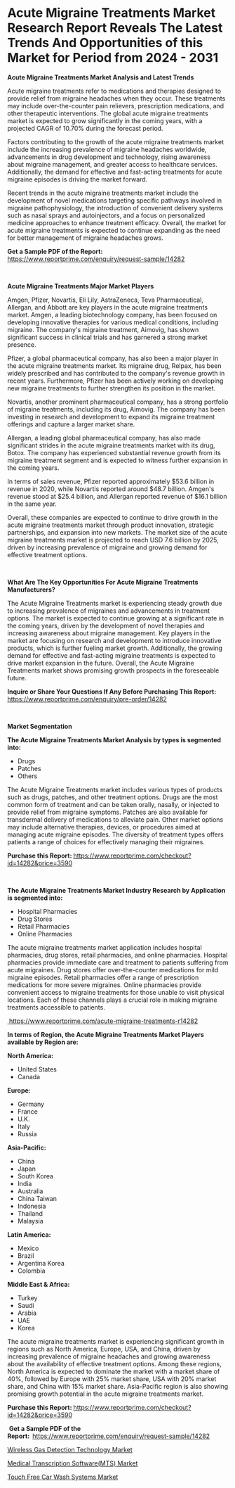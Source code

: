 <p><h1>Acute Migraine Treatments Market Research Report Reveals The Latest Trends And Opportunities of this Market for Period from 2024 - 2031</h1></p><p><strong>Acute Migraine Treatments Market Analysis and Latest Trends</strong></p>
<p><p>Acute migraine treatments refer to medications and therapies designed to provide relief from migraine headaches when they occur. These treatments may include over-the-counter pain relievers, prescription medications, and other therapeutic interventions. The global acute migraine treatments market is expected to grow significantly in the coming years, with a projected CAGR of 10.70% during the forecast period. </p><p>Factors contributing to the growth of the acute migraine treatments market include the increasing prevalence of migraine headaches worldwide, advancements in drug development and technology, rising awareness about migraine management, and greater access to healthcare services. Additionally, the demand for effective and fast-acting treatments for acute migraine episodes is driving the market forward.</p><p>Recent trends in the acute migraine treatments market include the development of novel medications targeting specific pathways involved in migraine pathophysiology, the introduction of convenient delivery systems such as nasal sprays and autoinjectors, and a focus on personalized medicine approaches to enhance treatment efficacy. Overall, the market for acute migraine treatments is expected to continue expanding as the need for better management of migraine headaches grows.</p></p>
<p><strong>Get a Sample PDF of the Report:&nbsp;</strong> <a href="https://www.reportprime.com/enquiry/request-sample/14282">https://www.reportprime.com/enquiry/request-sample/14282</a></p>
<p>&nbsp;</p>
<p><strong>Acute Migraine Treatments Major Market Players</strong></p>
<p><p>Amgen, Pfizer, Novartis, Eli Lily, AstraZeneca, Teva Pharmaceutical, Allergan, and Abbott are key players in the acute migraine treatments market. Amgen, a leading biotechnology company, has been focused on developing innovative therapies for various medical conditions, including migraine. The company's migraine treatment, Aimovig, has shown significant success in clinical trials and has garnered a strong market presence.</p><p>Pfizer, a global pharmaceutical company, has also been a major player in the acute migraine treatments market. Its migraine drug, Relpax, has been widely prescribed and has contributed to the company's revenue growth in recent years. Furthermore, Pfizer has been actively working on developing new migraine treatments to further strengthen its position in the market.</p><p>Novartis, another prominent pharmaceutical company, has a strong portfolio of migraine treatments, including its drug, Aimovig. The company has been investing in research and development to expand its migraine treatment offerings and capture a larger market share.</p><p>Allergan, a leading global pharmaceutical company, has also made significant strides in the acute migraine treatments market with its drug, Botox. The company has experienced substantial revenue growth from its migraine treatment segment and is expected to witness further expansion in the coming years.</p><p>In terms of sales revenue, Pfizer reported approximately $53.6 billion in revenue in 2020, while Novartis reported around $48.7 billion. Amgen's revenue stood at $25.4 billion, and Allergan reported revenue of $16.1 billion in the same year.</p><p>Overall, these companies are expected to continue to drive growth in the acute migraine treatments market through product innovation, strategic partnerships, and expansion into new markets. The market size of the acute migraine treatments market is projected to reach USD 7.6 billion by 2025, driven by increasing prevalence of migraine and growing demand for effective treatment options.</p></p>
<p>&nbsp;</p>
<p><strong>What Are The Key Opportunities For Acute Migraine Treatments Manufacturers?</strong></p>
<p><p>The Acute Migraine Treatments market is experiencing steady growth due to increasing prevalence of migraines and advancements in treatment options. The market is expected to continue growing at a significant rate in the coming years, driven by the development of novel therapies and increasing awareness about migraine management. Key players in the market are focusing on research and development to introduce innovative products, which is further fueling market growth. Additionally, the growing demand for effective and fast-acting migraine treatments is expected to drive market expansion in the future. Overall, the Acute Migraine Treatments market shows promising growth prospects in the foreseeable future.</p></p>
<p><strong>Inquire or Share Your Questions If Any Before Purchasing This Report:</strong> <a href="https://www.reportprime.com/enquiry/pre-order/14282">https://www.reportprime.com/enquiry/pre-order/14282</a></p>
<p>&nbsp;</p>
<p><strong>Market Segmentation</strong></p>
<p><strong>The Acute Migraine Treatments Market Analysis by types is segmented into:</strong></p>
<p><ul><li>Drugs</li><li>Patches</li><li>Others</li></ul></p>
<p><p>The Acute Migraine Treatments market includes various types of products such as drugs, patches, and other treatment options. Drugs are the most common form of treatment and can be taken orally, nasally, or injected to provide relief from migraine symptoms. Patches are also available for transdermal delivery of medications to alleviate pain. Other market options may include alternative therapies, devices, or procedures aimed at managing acute migraine episodes. The diversity of treatment types offers patients a range of choices for effectively managing their migraines.</p></p>
<p><strong>Purchase this Report:&nbsp;</strong><a href="https://www.reportprime.com/checkout?id=14282&price=3590">https://www.reportprime.com/checkout?id=14282&price=3590</a></p>
<p>&nbsp;</p>
<p><strong>The Acute Migraine Treatments Market Industry Research by Application is segmented into:</strong></p>
<p><ul><li>Hospital Pharmacies</li><li>Drug Stores</li><li>Retail Pharmacies</li><li>Online Pharmacies</li></ul></p>
<p><p>The acute migraine treatments market application includes hospital pharmacies, drug stores, retail pharmacies, and online pharmacies. Hospital pharmacies provide immediate care and treatment to patients suffering from acute migraines. Drug stores offer over-the-counter medications for mild migraine episodes. Retail pharmacies offer a range of prescription medications for more severe migraines. Online pharmacies provide convenient access to migraine treatments for those unable to visit physical locations. Each of these channels plays a crucial role in making migraine treatments accessible to patients.</p></p>
<p><a href="https://www.reportprime.com/acute-migraine-treatments-r14282">&nbsp;https://www.reportprime.com/acute-migraine-treatments-r14282</a></p>
<p><strong>In terms of Region, the Acute Migraine Treatments Market Players available by Region are:</strong></p>
<p>
    <p> <strong> North America: </strong>
        <ul>
            <li>United States</li>
            <li>Canada</li>
        </ul>
        </p> 
    <p> <strong> Europe: </strong>
        <ul>
            <li>Germany</li>
            <li>France</li>
            <li>U.K.</li>
            <li>Italy</li>
            <li>Russia</li>
        </ul>
        </p> 
    <p> <strong> Asia-Pacific: </strong>
        <ul>
            <li>China</li>
            <li>Japan</li>
            <li>South Korea</li>
            <li>India</li>
            <li>Australia</li>
            <li>China Taiwan</li>
            <li>Indonesia</li>
            <li>Thailand</li>
            <li>Malaysia</li>
        </ul>
        </p> 
    <p> <strong> Latin America: </strong>
        <ul>
            <li>Mexico</li>
            <li>Brazil</li>
            <li>Argentina Korea</li>
            <li>Colombia</li>
        </ul>
        </p> 
    <p> <strong> Middle East & Africa: </strong>
        <ul>
            <li>Turkey</li>
            <li>Saudi</li>
            <li>Arabia</li>
            <li>UAE</li>
            <li>Korea</li>
        </ul>
    </p>
    </p>
<p><p>The acute migraine treatments market is experiencing significant growth in regions such as North America, Europe, USA, and China, driven by increasing prevalence of migraine headaches and growing awareness about the availability of effective treatment options. Among these regions, North America is expected to dominate the market with a market share of 40%, followed by Europe with 25% market share, USA with 20% market share, and China with 15% market share. Asia-Pacific region is also showing promising growth potential in the acute migraine treatments market.</p></p>
<p><strong>Purchase this Report: </strong><a href="https://www.reportprime.com/checkout?id=14282&price=3590">https://www.reportprime.com/checkout?id=14282&price=3590</a></p>
<p>&nbsp;<strong>Get a Sample PDF of the Report:&nbsp;&nbsp;</strong><a href="https://www.reportprime.com/enquiry/request-sample/14282">https://www.reportprime.com/enquiry/request-sample/14282</a></p>
<p><strong></strong></p>
<p><p><a href="https://view.publitas.com/reportprime-1/exploring-wireless-gas-detection-technology-market-dynamics-global-trends-and-future-growth-prospects-2024-2031-covered-in-123-pages/">Wireless Gas Detection Technology Market</a></p><p><a href="https://view.publitas.com/reportprime-1/global-medical-transcription-software-mts-market-share-and-growth-opportunities-and-market-size-growing-with-a-cagr-of-6-7-for-period-from-2024-2031/">Medical Transcription Software(MTS) Market</a></p><p><a href="https://github.com/anggakarna133/Market-Research-Report-List-1/blob/main/touch-free-car-wash-systems-market.md">Touch Free Car Wash Systems Market</a></p></p>